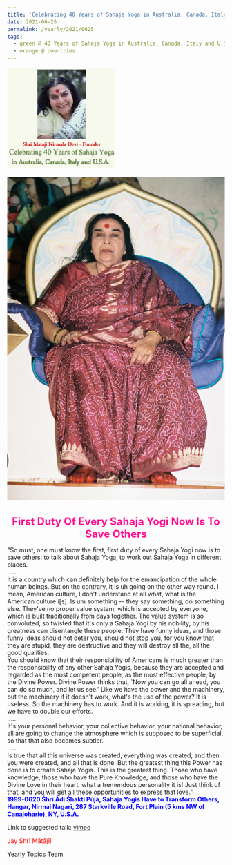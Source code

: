 ```yaml
---
title: 'Celebrating 40 Years of Sahaja Yoga in Australia, Canada, Italy and U.S.A. and its Culture, Post 26'
date: 2021-06-25
permalink: /yearly/2021/0625
tags:
  - green @ 40 Years of Sahaja Yoga in Australia, Canada, Italy and U.S.A. and its Culture
  - orange @ countries
---
```


<div style="text-align: left"><img src="/images/Celebrating40YearsSahajaYoga.png" width="250" /></div><br>

<div style="text-align: center"><img src="/images/image718.png" /></div>

<br>
<p style="color:DeepPink; text-align:center">
<font size="+2"><b>First Duty Of Every Sahaja Yogi Now Is To Save Others</b><br></font>
</p>

<p>
"So must, one must know the first, first duty of every Sahaja Yogi now is to save others: to talk about Sahaja Yoga, to work out Sahaja Yoga in different places.<br>
......<br>
It is a country which can definitely help for the emancipation of the whole human beings. But on the contrary, it is uh going on the other way round. I mean, American culture, I don't understand at all what, what is the American culture i[s]. Is um something -- they say something, do something else. They've no proper value system, which is accepted by everyone, which is built traditionally from days together. The value system is so convoluted, so twisted that it's only a Sahaja Yogi by his nobility, by his greatness can disentangle these people. They have funny ideas, and those funny ideas should not deter you, should not stop you, for you know that they are stupid, they are destructive and they will destroy all the, all the good qualities.<br>
You should know that their responsibility of Americans is much greater than the responsibility of any other Sahaja Yogis, because they are accepted and regarded as the most competent people, as the most effective people, by the Divine Power. Divine Power thinks that, `Now you can go all ahead, you can do so much, and let us see.' Like we have the power and the machinery, but the machinery if it doesn't work, what's the use of the power? It is useless. So the machinery has to work. And it is working, it is spreading, but we have to double our efforts.<br>
......<br>
It's your personal behavior, your collective behavior, your national behavior, all are going to change the atmosphere which is supposed to be superficial, so that that also becomes subtler.<br>
......<br>
Is true that all this universe was created, everything was created, and then you were created, and all that is done. But the greatest thing this Power has done is to create Sahaja Yogis. This is the greatest thing. Those who have knowledge, those who have the Pure Knowledge, and those who have the Divine Love in their heart, what a tremendous personality it is! Just think of that, and you will get all these opportunities to express that love."<br>
<font color="blue"><b>1999-0620 Śhrī Ādi Śhakti Pūjā, Sahaja Yogis Have to Transform Others, Hangar, Nirmal Nagarī, 287 Starkville Road, Fort Plain (5 kms NW of Canajoharie), NY, U.S.A.</b></font><br>
</p>

Link to suggested talk: <a href="https://vimeo.com/24302298"> vimeo</a>

<p style="color:red;">Jay Śhrī Mātājī!<br></p>

Yearly Topics Team